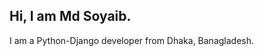 <h2>Hi, I am Md Soyaib.</h2>
I am a Python-Django developer from Dhaka, Banagladesh.
<imag src='https://s.gravatar.com/avatar/dca575606d7f51251c2be9fc83ba9fc1?s=60'>
